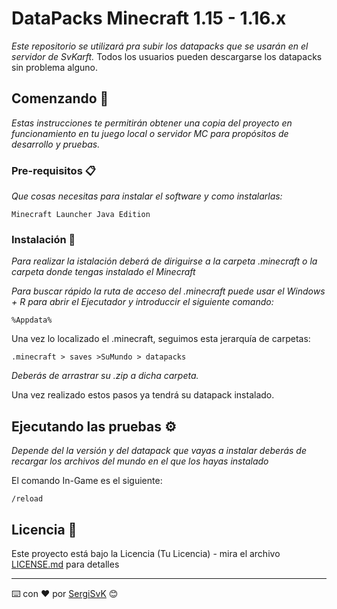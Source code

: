 # DataPacks Minecraft 1.15 - 1.16.x

_Este repositorio se utilizará pra subir los datapacks que se usarán en el servidor de SvKarft._
Todos los usuarios pueden descargarse los datapacks sin problema alguno.

## Comenzando 🚀

_Estas instrucciones te permitirán obtener una copia del proyecto en funcionamiento en tu juego local o servidor MC para propósitos de desarrollo y pruebas._

### Pre-requisitos 📋

_Que cosas necesitas para instalar el software y como instalarlas:_

```
Minecraft Launcher Java Edition
```

### Instalación 🔧

_Para realizar la istalación deberá de diriguirse a la carpeta .minecraft o la carpeta donde tengas instalado el Minecraft_

_Para buscar rápido la ruta de acceso del .minecraft puede usar el Windows + R para abrir el Ejecutador y introduccir el siguiente comando:_

```
%Appdata%
```

Una vez lo localizado el .minecraft, seguimos esta jerarquía de carpetas:

```
.minecraft > saves >SuMundo > datapacks
```

_Deberás de arrastrar su .zip a dicha carpeta._

Una vez realizado estos pasos ya tendrá su datapack instalado.

## Ejecutando las pruebas ⚙️

_Depende del la versión y del datapack que vayas a instalar deberás de recargar los archivos del mundo en el que los hayas instalado_

El comando In-Game es el siguiente:

```
/reload
```

## Licencia 📄

Este proyecto está bajo la Licencia (Tu Licencia) - mira el archivo [LICENSE.md](LICENSE.md) para detalles




---
⌨️ con ❤️ por [SergiSvK](https://github.com/SergiSvK) 😊
